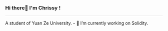 ### Hi there👋 I'm Chrissy !
<!-- <h1 align="left">Hi there👋 I'm Chrissy !!</h1> -->
<!-- <h4 align="left">A student of Yuan Ze University.</h4> -->
<hr>
A student of Yuan Ze University.
- 🔭 I’m currently working on Solidity.

<!--
**Chrissy1209/Chrissy1209** is a ✨ _special_ ✨ repository because its `README.md` (this file) appears on your GitHub profile.

Here are some ideas to get you started:

- 🔭 I’m currently working on ...
- 🌱 I’m currently learning ...
- 👯 I’m looking to collaborate on ...
- 🤔 I’m looking for help with ...
- 💬 Ask me about ...
- 📫 How to reach me: ...
- 😄 Pronouns: ...
- ⚡ Fun fact: ...
-->

